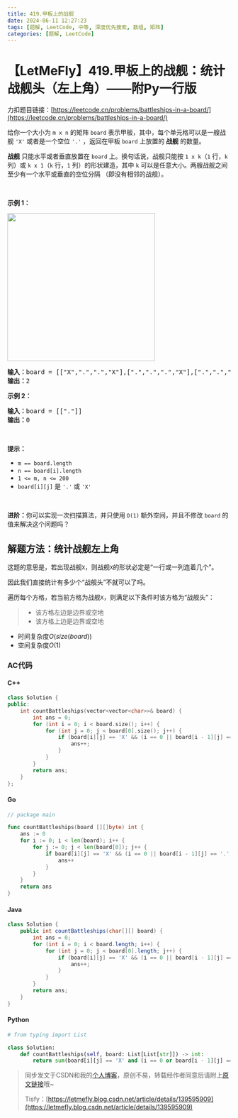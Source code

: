```yaml
---
title: 419.甲板上的战舰
date: 2024-06-11 12:27:23
tags: [题解, LeetCode, 中等, 深度优先搜索, 数组, 矩阵]
categories: [题解, LeetCode]
---
```


# 【LetMeFly】419.甲板上的战舰：统计战舰头（左上角）——附Py一行版

力扣题目链接：[https://leetcode.cn/problems/battleships-in-a-board/](https://leetcode.cn/problems/battleships-in-a-board/)

<p>给你一个大小为 <code>m x n</code> 的矩阵 <code>board</code> 表示甲板，其中，每个单元格可以是一艘战舰 <code>'X'</code> 或者是一个空位 <code>'.'</code> ，返回在甲板 <code>board</code> 上放置的 <strong>战舰</strong> 的数量。</p>

<p><strong>战舰</strong> 只能水平或者垂直放置在 <code>board</code> 上。换句话说，战舰只能按 <code>1 x k</code>（<code>1</code> 行，<code>k</code> 列）或 <code>k x 1</code>（<code>k</code> 行，<code>1</code> 列）的形状建造，其中 <code>k</code> 可以是任意大小。两艘战舰之间至少有一个水平或垂直的空位分隔 （即没有相邻的战舰）。</p>

<p>&nbsp;</p>

<p><strong>示例 1：</strong></p>
<img alt="" src="https://assets.leetcode.com/uploads/2021/04/10/battelship-grid.jpg" style="width: 333px; height: 333px;" />
<pre>
<strong>输入：</strong>board = [["X",".",".","X"],[".",".",".","X"],[".",".",".","X"]]
<strong>输出：</strong>2
</pre>

<p><strong>示例 2：</strong></p>

<pre>
<strong>输入：</strong>board = [["."]]
<strong>输出：</strong>0
</pre>

<p>&nbsp;</p>

<p><strong>提示：</strong></p>

<ul>
	<li><code>m == board.length</code></li>
	<li><code>n == board[i].length</code></li>
	<li><code>1 &lt;= m, n &lt;= 200</code></li>
	<li><code>board[i][j]</code> 是 <code>'.'</code> 或 <code>'X'</code></li>
</ul>

<p>&nbsp;</p>

<p><strong>进阶：</strong>你可以实现一次扫描算法，并只使用<strong> </strong><code>O(1)</code><strong> </strong>额外空间，并且不修改 <code>board</code> 的值来解决这个问题吗？</p>


    
## 解题方法：统计战舰左上角

这题的意思是，若出现战舰```X```，则战舰```X```的形状必定是“一行或一列连着几个”。

因此我们直接统计有多少个“战舰头”不就可以了吗。

遍历每个方格，若当前方格为战舰```X```，则满足以下条件时该方格为“战舰头”：

> + 该方格左边是边界或空地
> + 该方格上边是边界或空地

+ 时间复杂度$O(size(board))$
+ 空间复杂度$O(1)$

### AC代码

#### C++

```cpp
class Solution {
public:
    int countBattleships(vector<vector<char>>& board) {
        int ans = 0;
        for (int i = 0; i < board.size(); i++) {
            for (int j = 0; j < board[0].size(); j++) {
                if (board[i][j] == 'X' && (i == 0 || board[i - 1][j] == '.') && (j == 0 || board[i][j - 1] == '.')) {
                    ans++;
                }
            }
        }
        return ans;
    }
};
```

#### Go

```go
// package main

func countBattleships(board [][]byte) int {
    ans := 0
    for i := 0; i < len(board); i++ {
        for j := 0; j < len(board[0]); j++ {
            if board[i][j] == 'X' && (i == 0 || board[i - 1][j] == '.') && (j == 0 || board[i][j - 1] == '.') {
                ans++
            }
        }
    }
    return ans
}
```

#### Java

```java
class Solution {
    public int countBattleships(char[][] board) {
        int ans = 0;
        for (int i = 0; i < board.length; i++) {
            for (int j = 0; j < board[0].length; j++) {
                if (board[i][j] == 'X' && (i == 0 || board[i - 1][j] == '.') && (j == 0 || board[i][j - 1] == '.')) {
                    ans++;
                }
            }
        }
        return ans;
    }
}
```

#### Python

```python
# from typing import List

class Solution:
    def countBattleships(self, board: List[List[str]]) -> int:
        return sum(board[i][j] == 'X' and (i == 0 or board[i - 1][j] == '.') and (j == 0 or board[i][j - 1] == '.') for j in range(len(board[0])) for i in range(len(board)))
```

> 同步发文于CSDN和我的[个人博客](https://blog.letmefly.xyz/)，原创不易，转载经作者同意后请附上[原文链接](https://blog.letmefly.xyz/2024/06/11/LeetCode%200419.%E7%94%B2%E6%9D%BF%E4%B8%8A%E7%9A%84%E6%88%98%E8%88%B0/)哦~
>
> Tisfy：[https://letmefly.blog.csdn.net/article/details/139595909](https://letmefly.blog.csdn.net/article/details/139595909)
